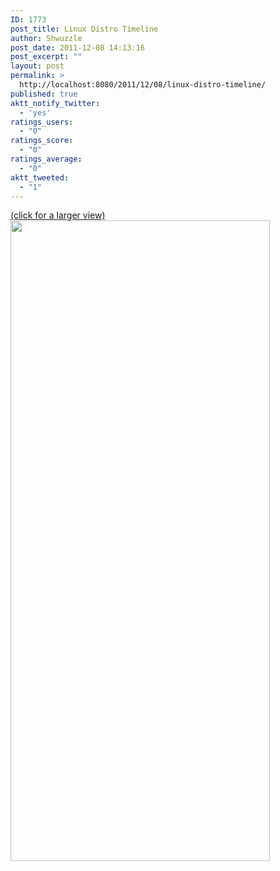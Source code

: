 ```yaml
---
ID: 1773
post_title: Linux Distro Timeline
author: Shwuzzle
post_date: 2011-12-08 14:13:16
post_excerpt: ""
layout: post
permalink: >
  http://localhost:8080/2011/12/08/linux-distro-timeline/
published: true
aktt_notify_twitter:
  - 'yes'
ratings_users:
  - "0"
ratings_score:
  - "0"
ratings_average:
  - "0"
aktt_tweeted:
  - "1"
---
```

<a href="http://futurist.se/gldt/wp-content/uploads/11.10/gldt1110.png">(click for a larger view)
<img src="http://futurist.se/gldt/wp-content/uploads/11.10/gldt1110.png" alt="" width="415" height="1025" /></a>